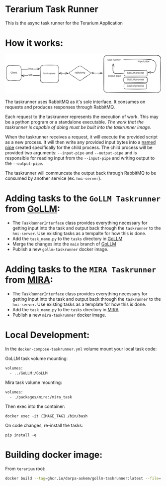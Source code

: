 # Terarium Task Runner

This is the async task runner for the Terarium Application

# How it works:

![](diagram.svg)

The taskrunner uses RabbitMQ as it's sole interface. It consumes on requests and produces responses through RabbitMQ.

Each request to the taskrunner represents the execution of work. This may be a python program or a standalone executable. *The work that the taskrunner is capable of doing must be built into the taskrunner image.*

When the taskrunner receives a request, it will execute the provided script as a new process. It will then write any provided input bytes into a [named pipe](https://en.wikipedia.org/wiki/Named_pipe) created specifically for the child process. The child process will be provided two arguments: `--input-pipe` and `--output-pipe` and is responsible for reading input from the `--input-pipe` and writing output to the `--output-pipe`.

The taskrunner will communcate the output back through RabbitMQ to be consumed by another service (ex. `hmi-server`).

# Adding tasks to the `GoLLM Taskrunner` from [GoLLM](https://github.com/DARPA-ASKEM/GoLLM/tree/main/tasks):

- The `TaskRunnerInterface` class provides everything necessary for getting input into the task and output back through
the `taskrunner` to the `hmi-server`. Use existing tasks as a tempalte for how this is done.
- Add the `task_name.py` to the `tasks` directory in [GoLLM](https://github.com/DARPA-ASKEM/GoLLM/tree/main/tasks)
- Merge the changes into the `main` branch of [GoLLM](https://github.com/DARPA-ASKEM/GoLLM/tree/main/tasks)
- Publish a new `gollm-taskrunner` docker image.

# Adding tasks to the `MIRA Taskrunner` from [MIRA](https://github.com/DARPA-ASKEM/terarium/packages/mira):

- The `TaskRunnerInterface` class provides everything necessary for getting input into the task and output back through
the `taskrunner` to the `hmi-server`. Use existing tasks as a template for how this is done.
- Add the `task_name.py` to the `tasks` directory in [MIRA](https://github.com/DARPA-ASKEM/terarium/packages/mira/tasks)
- Publish a new `mira-taskrunner` docker image.

# Local Development:

In the `docker-compose-taskrunner.yml` volume mount your local task code:

GoLLM task volume mounting:
```
volumes:
  - ../GoLLM:/GoLLM
```

Mira task volume mounting:
```
volumes:
  - ./packages/mira:/mira_task
```

Then exec into the container:

```
docker exec -it {IMAGE_TAG} /bin/bash
```

On code changes, re-install the tasks:

```
pip install -e
```


# Building docker image:

From `terarium` root:

```sh
docker build --tag=ghcr.io/darpa-askem/gollm-taskrunner:latest --file=./packages/taskrunner/docker/Dockerfile.GoLLM .
```
